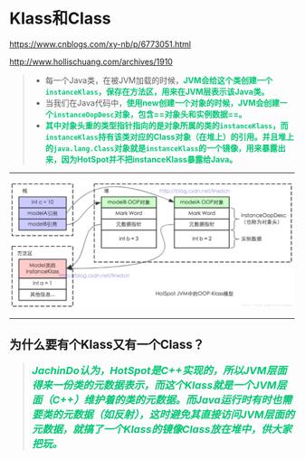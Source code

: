 # Klass和Class

https://www.cnblogs.com/xy-nb/p/6773051.html

http://www.hollischuang.com/archives/1910



> - 每一个Java类，在被JVM加载的时候，<font color='#02C874'>**JVM会给这个类创建一个`instanceKlass`，保存在方法区，用来在JVM层表示该Java类。**</font>
> - 当我们在Java代码中，<font color='#02C874'>**使用new创建一个对象的时候，JVM会创建一个`instanceOopDesc`对象，包含==对象头和实例数据==。**</font>
> - <font color='#02C874'>**其中对象头重的类型指针指向的是对象所属的类的`instanceKlass`，而`instanceKlass`持有该类对应的Class对象（在堆上）的引用。并且堆上的`java.lang.Class`对象就是`instanceKlass`的一个镜像，用来暴露出来，因为HotSpot并不把instanceKlass暴露给Java。**</font>

------

![img](../PicSource/1115933-20180715202806136-809434927.png)

------



## 为什么要有个Klass又有一个Class？

> <font color='#02C874' size = 4>***JachinDo认为，HotSpot是C++实现的，所以JVM层面得来一份类的元数据表示，而这个Klass就是一个JVM层面（C++）维护着的类的元数据。而Java运行时有时也需要类的元数据（如反射），这时避免其直接访问JVM层面的元数据，就搞了一个Klass的镜像Class放在堆中，供大家把玩。***</font>



